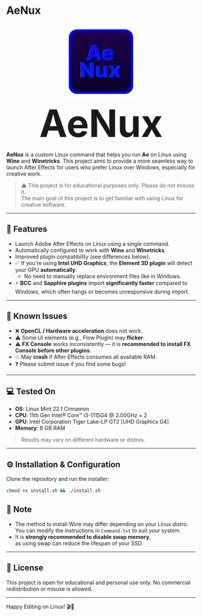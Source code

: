 # AeNux

<p align="center">
  <img src="https://raw.githubusercontent.com/cutefishaep/AeNux/refs/heads/main/LOGO.png" alt="AeNux Logo" width="200"/><br>
  <strong style="font-size:100px">AeNux</strong>
</p>



**AeNux** is a custom Linux command that helps you run **Ae** on Linux using **Wine** and **Winetricks**. This project aims to provide a more seamless way to launch After Effects for users who prefer Linux over Windows, especially for creative work.

> ⚠️ This project is for educational purposes only. Please do not misuse it.  
> The main goal of this project is to get familiar with using Linux for creative software.

---

## 🧰 Features

- Launch Adobe After Effects on Linux using a single command.
- Automatically configured to work with **Wine** and **Winetricks**.
- Improved plugin compatibility (see differences below).
- ✅ If you're using **Intel UHD Graphics**, the **Element 3D plugin** will detect your GPU **automatically**.
  - No need to manually replace environment files like in Windows.
- ⚡ **BCC** and **Sapphire plugins** import **significantly faster** compared to Windows, which often hangs or becomes unresponsive during import.
---

## 🐞 Known Issues

- ❌ **OpenCL / Hardware acceleration** does not work.
- ⚠️ Some UI elements (e.g., Flow Plugin) may **flicker**.
- ⚠️ **FX Console** works inconsistently — it is **recommended to install FX Console before other plugins**.
- 💥 May **crash** if After Effects consumes all available RAM.
- ❓ Please submit issue if you find some bugs!

---

## 💻 Tested On

- **OS**: Linux Mint 22.1 Cinnamon  
- **CPU**: 11th Gen Intel® Core™ i3-1115G4 @ 3.00GHz × 2  
- **GPU**: Intel Corporation Tiger Lake-LP GT2 [UHD Graphics G4]  
- **Memory**: 8 GB RAM  

> Results may vary on different hardware or distros.

---

## ⚙️ Installation & Configuration


Clone the repository and run the installer:

```bash
chmod +x install.sh && ./install.sh
```

## 📌 Note

- The method to install Wine may differ depending on your Linux distro.  
  You can modify the instructions in `Command.txt` to suit your system.
- It is **strongly recommended to disable swap memory**,  
  as using swap can reduce the lifespan of your SSD.

---

## 📜 License

This project is open for educational and personal use only. No commercial redistribution or misuse is allowed.

---

Happy Editing on Linux! 🎬🐧

